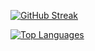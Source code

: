 [![GitHub Streak](https://streak-stats.demolab.com/?user=malciller)](https://git.io/streak-stats)

[![Top Languages](https://github-readme-stats-sepia-mu-56.vercel.app/api/top-langs/?username=malciller&layout=pie&theme=dark)](https://github.com/anuraghazra/github-readme-stats)
